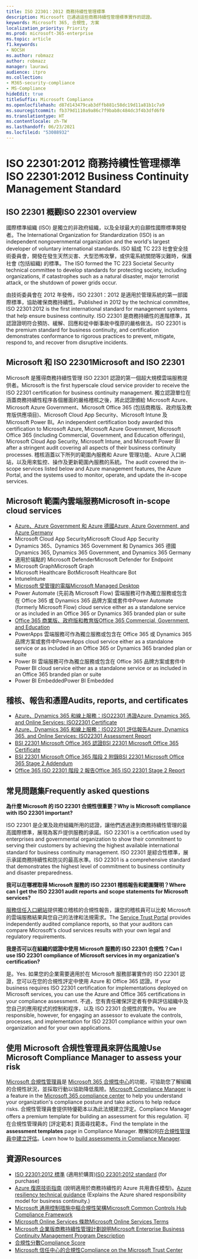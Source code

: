 ```yaml
---
title: ISO 22301：2012 商務持續性管理標準
description: Microsoft 已通過這些商務持續性管理標準實作的認證。
keywords: Microsoft 365, 合規性, 方案
localization_priority: Priority
ms.prod: microsoft-365-enterprise
ms.topic: article
f1.keywords:
- NOCSH
ms.author: robmazz
author: robmazz
manager: laurawi
audience: itpro
ms.collection:
- M365-security-compliance
- MS-Compliance
hideEdit: true
titleSuffix: Microsoft Compliance
ms.openlocfilehash: d87d143479cab3dffb881c58dc19d11a81b1c7a9
ms.sourcegitcommit: fb379d1110a9a86c7f9bab8c484dc3f4b3dfd6f0
ms.translationtype: HT
ms.contentlocale: zh-TW
ms.lasthandoff: 06/23/2021
ms.locfileid: "53088932"
---
```

# <a name="iso-223012012-business-continuity-management-standard"></a><span data-ttu-id="6100d-104">ISO 22301:2012 商務持續性管理標準</span><span class="sxs-lookup"><span data-stu-id="6100d-104">ISO 22301:2012 Business Continuity Management Standard</span></span>

## <a name="iso-22301-overview"></a><span data-ttu-id="6100d-105">ISO 22301 概觀</span><span class="sxs-lookup"><span data-stu-id="6100d-105">ISO 22301 overview</span></span>

<span data-ttu-id="6100d-106">國際標準組織 (ISO) 是獨立的非政府組織，以及全球最大的自願性國際標準開發者。</span><span class="sxs-lookup"><span data-stu-id="6100d-106">The International Organization for Standardization (ISO) is an independent nongovernmental organization and the world's largest developer of voluntary international standards.</span></span> <span data-ttu-id="6100d-107">ISO 組成 TC 223 社會安全技術委員會，開發在發生天然災害、大型恐怖攻擊，或供電系統關閉等災難時，保護社會 (包括組織) 的標準。</span><span class="sxs-lookup"><span data-stu-id="6100d-107">The ISO formed the TC 223 Societal Security technical committee to develop standards for protecting society, including organizations, if catastrophes such as a natural disaster, major terrorist attack, or the shutdown of power grids occur.</span></span>

<span data-ttu-id="6100d-108">由技術委員會在 2012 年發佈，ISO 22301：2012 是適用於管理系統的第一部國際標準，協助確保商務持續性。</span><span class="sxs-lookup"><span data-stu-id="6100d-108">Published in 2012 by the technical committee, ISO 22301:2012 is the first international standard for management systems that help ensure business continuity.</span></span> <span data-ttu-id="6100d-109">ISO 22301 是商務持續性的進階標準，其認證證明符合預防、緩解、回應和從中斷事故中復原的嚴格做法。</span><span class="sxs-lookup"><span data-stu-id="6100d-109">ISO 22301 is the premium standard for business continuity, and certification demonstrates conformance to rigorous practices to prevent, mitigate, respond to, and recover from disruptive incidents.</span></span>

## <a name="microsoft-and-iso-22301"></a><span data-ttu-id="6100d-110">Microsoft 和 ISO 22301</span><span class="sxs-lookup"><span data-stu-id="6100d-110">Microsoft and ISO 22301</span></span>

<span data-ttu-id="6100d-111">Microsoft 是獲得商務持續性管理 ISO 22301 認證的第一個超大規模雲端服務提供者。</span><span class="sxs-lookup"><span data-stu-id="6100d-111">Microsoft is the first hyperscale cloud service provider to receive the ISO 22301 certification for business continuity management.</span></span> <span data-ttu-id="6100d-112">獨立認證單位在涵蓋商務持續性程序各個層面的嚴格稽核之後，將此認證頒給 Microsoft Azure、Microsoft Azure Government、Microsoft Office 365 (包括商務版、政府版及教育版供應項目)、Microsoft Cloud App Security、Microsoft Intune 及 Microsoft Power BI。</span><span class="sxs-lookup"><span data-stu-id="6100d-112">An independent certification body awarded this certification to Microsoft Azure, Microsoft Azure Government, Microsoft Office 365 (including Commercial, Government, and Education offerings), Microsoft Cloud App Security, Microsoft Intune, and Microsoft Power BI after a stringent audit covering all aspects of their business continuity processes.</span></span> <span data-ttu-id="6100d-113">稽核涵蓋以下所列的範圍內服務和 Azure 管理功能、Azure 入口網站，以及用來監控、操作及更新範圍內服務的系統。</span><span class="sxs-lookup"><span data-stu-id="6100d-113">The audit covered the in-scope services listed below and Azure management features, the Azure Portal, and the systems used to monitor, operate, and update the in-scope services.</span></span>

## <a name="microsoft-in-scope-cloud-services"></a><span data-ttu-id="6100d-114">Microsoft 範圍內雲端服務</span><span class="sxs-lookup"><span data-stu-id="6100d-114">Microsoft in-scope cloud services</span></span>

- [<span data-ttu-id="6100d-115">Azure、Azure Government 和 Azure 德國</span><span class="sxs-lookup"><span data-stu-id="6100d-115">Azure, Azure Government, and Azure Germany</span></span>](https://aka.ms/AzureCompliance)
- <span data-ttu-id="6100d-116">Microsoft Cloud App Security</span><span class="sxs-lookup"><span data-stu-id="6100d-116">Microsoft Cloud App Security</span></span>
- <span data-ttu-id="6100d-117">Dynamics 365、Dynamics 365 Government 和 Dynamics 365 德國</span><span class="sxs-lookup"><span data-stu-id="6100d-117">Dynamics 365, Dynamics 365 Government, and Dynamics 365 Germany</span></span>
- <span data-ttu-id="6100d-118">適用於端點的 Microsoft Defender</span><span class="sxs-lookup"><span data-stu-id="6100d-118">Microsoft Defender for Endpoint</span></span>
- <span data-ttu-id="6100d-119">Microsoft Graph</span><span class="sxs-lookup"><span data-stu-id="6100d-119">Microsoft Graph</span></span>
- <span data-ttu-id="6100d-120">Microsoft Healthcare Bot</span><span class="sxs-lookup"><span data-stu-id="6100d-120">Microsoft Healthcare Bot</span></span>
- <span data-ttu-id="6100d-121">Intune</span><span class="sxs-lookup"><span data-stu-id="6100d-121">Intune</span></span>
- [<span data-ttu-id="6100d-122">Microsoft 受管理的電腦</span><span class="sxs-lookup"><span data-stu-id="6100d-122">Microsoft Managed Desktop</span></span>](/microsoft-365/managed-desktop/intro/compliance)
- <span data-ttu-id="6100d-123">Power Automate (先前為 Microsoft Flow) 雲端服務可作為獨立服務或包含在 Office 365 或 Dynamics 365 品牌方案或套件中</span><span class="sxs-lookup"><span data-stu-id="6100d-123">Power Automate (formerly Microsoft Flow) cloud service either as a standalone service or as included in an Office 365 or Dynamics 365 branded plan or suite</span></span>
- [<span data-ttu-id="6100d-124">Office 365 商業版、政府版和教育版</span><span class="sxs-lookup"><span data-stu-id="6100d-124">Office 365 Commercial, Government, and Education</span></span>](https://go.microsoft.com/fwlink/p/?linkid=2077751)
- <span data-ttu-id="6100d-125">PowerApps 雲端服務可作為獨立服務或包含在 Office 365 或 Dynamics 365 品牌方案或套件中</span><span class="sxs-lookup"><span data-stu-id="6100d-125">PowerApps cloud service either as a standalone service or as included in an Office 365 or Dynamics 365 branded plan or suite</span></span>
- <span data-ttu-id="6100d-126">Power BI 雲端服務可作為獨立服務或包含在 Office 365 品牌方案或套件中</span><span class="sxs-lookup"><span data-stu-id="6100d-126">Power BI cloud service either as a standalone service or as included in an Office 365 branded plan or suite</span></span>
- <span data-ttu-id="6100d-127">Power BI Embedded</span><span class="sxs-lookup"><span data-stu-id="6100d-127">Power BI Embedded</span></span>

## <a name="audits-reports-and-certificates"></a><span data-ttu-id="6100d-128">稽核、報告和憑證</span><span class="sxs-lookup"><span data-stu-id="6100d-128">Audits, reports, and certificates</span></span>

- [<span data-ttu-id="6100d-129">Azure、Dynamics 365 和線上服務：ISO22301 憑證</span><span class="sxs-lookup"><span data-stu-id="6100d-129">Azure, Dynamics 365, and Online Services: ISO22301 Certificate</span></span>](https://aka.ms/azureiso22301cert)
- [<span data-ttu-id="6100d-130">Azure、Dynamics 365 和線上服務：ISO22301 評估報告</span><span class="sxs-lookup"><span data-stu-id="6100d-130">Azure, Dynamics 365, and Online Services: ISO22301 Assessment Report</span></span>](https://aka.ms/azureiso22301report)
- [<span data-ttu-id="6100d-131">BSI 22301 Microsoft Office 365 認證</span><span class="sxs-lookup"><span data-stu-id="6100d-131">BSI 22301 Microsoft Office 365 Certificate</span></span>](https://go.microsoft.com/fwlink/p/?linkid=2092109)
- [<span data-ttu-id="6100d-132">BSI 22301 Microsoft Office 365 階段 2 附錄</span><span class="sxs-lookup"><span data-stu-id="6100d-132">BSI 22301 Microsoft Office 365 Stage 2 Addendum</span></span>](https://go.microsoft.com/fwlink/p/?linkid=2092209)
- [<span data-ttu-id="6100d-133">Office 365 ISO 22301 階段 2 報告</span><span class="sxs-lookup"><span data-stu-id="6100d-133">Office 365 ISO 22301 Stage 2 Report</span></span>](https://go.microsoft.com/fwlink/p/?linkid=2092211)

## <a name="frequently-asked-questions"></a><span data-ttu-id="6100d-134">常見問題集</span><span class="sxs-lookup"><span data-stu-id="6100d-134">Frequently asked questions</span></span>

<span data-ttu-id="6100d-135">**為什麼 Microsoft 的 ISO 22301 合規性很重要？**</span><span class="sxs-lookup"><span data-stu-id="6100d-135">**Why is Microsoft compliance with ISO 22301 important?**</span></span>

<span data-ttu-id="6100d-136">ISO 22301 是企業及政府組織所用的認證，讓他們透過達到商務持續性管理的最高國際標準，展現為客戶提供服務的承諾。</span><span class="sxs-lookup"><span data-stu-id="6100d-136">ISO 22301 is a certification used by enterprises and governmental organization to show their commitment to serving their customers by achieving the highest available international standard for business continuity management.</span></span> <span data-ttu-id="6100d-137">ISO 22301 是綜合性標準，展示承諾商務持續性和防災的最高水準。</span><span class="sxs-lookup"><span data-stu-id="6100d-137">ISO 22301 is a comprehensive standard that demonstrates the highest level of commitment to business continuity and disaster preparedness.</span></span>

<span data-ttu-id="6100d-138">**我可以在哪裡取得 Microsoft 服務的 ISO 22301 稽核報告和範圍聲明？**</span><span class="sxs-lookup"><span data-stu-id="6100d-138">**Where can I get the ISO 22301 audit reports and scope statements for Microsoft services?**</span></span>

<span data-ttu-id="6100d-139">[服務信任入口網站](https://aka.ms/stphelp)提供獨立稽核的合規性報告，讓您的稽核員可以比較 Microsoft 的雲端服務結果與您自己的法律和法規需求。</span><span class="sxs-lookup"><span data-stu-id="6100d-139">The [Service Trust Portal](https://aka.ms/stphelp) provides independently audited compliance reports, so that your auditors can compare Microsoft's cloud services results with your own legal and regulatory requirements.</span></span>

<span data-ttu-id="6100d-140">**我是否可以在組織的認證中使用 Microsoft 服務的 ISO 22301 合規性？**</span><span class="sxs-lookup"><span data-stu-id="6100d-140">**Can I use ISO 22301 compliance of Microsoft services in my organization's certification?**</span></span>

<span data-ttu-id="6100d-141">是。</span><span class="sxs-lookup"><span data-stu-id="6100d-141">Yes.</span></span> <span data-ttu-id="6100d-142">如果您的企業需要適用於在 Microsoft 服務部署實作的 ISO 22301 認證，您可以在您的合規性評定中使用 Azure 和 Office 365 認證。</span><span class="sxs-lookup"><span data-stu-id="6100d-142">If your business requires ISO 22301 certification for implementations deployed on Microsoft services, you can use the Azure and Office 365 certifications in your compliance assessment.</span></span> <span data-ttu-id="6100d-143">不過，您有責任確保評定者有參與評估組織中及您自己的應用程式的控制和程序，以及 ISO 22301 合規性的實作。</span><span class="sxs-lookup"><span data-stu-id="6100d-143">You are responsible, however, for engaging an assessor to evaluate the controls, processes, and implementation for ISO 22301 compliance within your own organization and for your own applications.</span></span>

## <a name="use-microsoft-compliance-manager-to-assess-your-risk"></a><span data-ttu-id="6100d-144">使用 Microsoft 合規性管理員來評估風險</span><span class="sxs-lookup"><span data-stu-id="6100d-144">Use Microsoft Compliance Manager to assess your risk</span></span>

<span data-ttu-id="6100d-145">[Microsoft 合規性管理員](/microsoft-365/compliance/compliance-manager)是 [Microsoft 365 合規性中心](/microsoft-365/compliance/microsoft-365-compliance-center)的功能，可協助您了解組織的合規性狀況，並採取行動以協助降低風險。</span><span class="sxs-lookup"><span data-stu-id="6100d-145">[Microsoft Compliance Manager](/microsoft-365/compliance/compliance-manager) is a feature in the [Microsoft 365 compliance center](/microsoft-365/compliance/microsoft-365-compliance-center) to help you understand your organization's compliance posture and take actions to help reduce risks.</span></span> <span data-ttu-id="6100d-146">合規性管理員會提供特優範本以為此法規建立評定。</span><span class="sxs-lookup"><span data-stu-id="6100d-146">Compliance Manager offers a premium template for building an assessment for this regulation.</span></span> <span data-ttu-id="6100d-147">可在合規性管理員的 [評定範本] 頁面尋找範本。</span><span class="sxs-lookup"><span data-stu-id="6100d-147">Find the template in the **assessment templates** page in Compliance Manager.</span></span> <span data-ttu-id="6100d-148">瞭解如何[在合規性管理員中建立評估](/microsoft-365/compliance/compliance-manager-assessments)。</span><span class="sxs-lookup"><span data-stu-id="6100d-148">Learn how to [build assessments in Compliance Manager](/microsoft-365/compliance/compliance-manager-assessments).</span></span>

## <a name="resources"></a><span data-ttu-id="6100d-149">資源</span><span class="sxs-lookup"><span data-stu-id="6100d-149">Resources</span></span>

- <span data-ttu-id="6100d-150">[ISO 22301:2012 標準](https://www.iso.org/iso/home/store/catalogue_tc/catalogue_detail.htm?csnumber=50038) (適用於購買)</span><span class="sxs-lookup"><span data-stu-id="6100d-150">[ISO 22301:2012 standard](https://www.iso.org/iso/home/store/catalogue_tc/catalogue_detail.htm?csnumber=50038) (for purchase)</span></span>
- <span data-ttu-id="6100d-151">[Azure 復原技術指南](/azure/architecture/framework/resiliency/overview) (說明適用於商務持續性的 Azure 共用責任模型)。</span><span class="sxs-lookup"><span data-stu-id="6100d-151">[Azure resiliency technical guidance](/azure/architecture/framework/resiliency/overview) (Explains the Azure shared responsibility model for business continuity.)</span></span>
- [<span data-ttu-id="6100d-152">Microsoft 通用控制措施中樞合規性架構</span><span class="sxs-lookup"><span data-stu-id="6100d-152">Microsoft Common Controls Hub Compliance Framework</span></span>](https://www.microsoft.com/trustcenter/common-controls-hub)
- [<span data-ttu-id="6100d-153">Microsoft Online Services 條款</span><span class="sxs-lookup"><span data-stu-id="6100d-153">Microsoft Online Services Terms</span></span>](https://aka.ms/Online-Services-Terms)
- [<span data-ttu-id="6100d-154">Microsoft 企業版商務持續性管理計劃說明</span><span class="sxs-lookup"><span data-stu-id="6100d-154">Microsoft Enterprise Business Continuity Management Program Description</span></span>](https://go.microsoft.com/fwlink/p/?linkid=2092212)
- [<span data-ttu-id="6100d-155">合規性分數</span><span class="sxs-lookup"><span data-stu-id="6100d-155">Compliance Score</span></span>](/microsoft-365/compliance/compliance-manager)
- [<span data-ttu-id="6100d-156">Microsoft 信任中心的合規性</span><span class="sxs-lookup"><span data-stu-id="6100d-156">Compliance on the Microsoft Trust Center</span></span>](https://www.microsoft.com/trust-center/compliance/compliance-overview)
